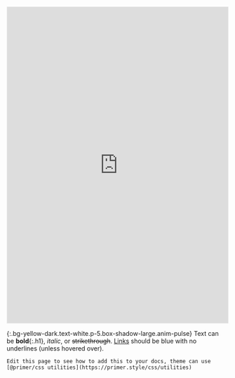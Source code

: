 <iframe width="100%" id="preview" src="https://6s9.cc/!/HCos-JujuNaught.htm" frameborder="0" scrolling="yes" style="height:720px;border:1px solid #eee;"></iframe>

{:.bg-yellow-dark.text-white.p-5.box-shadow-large.anim-pulse}
Text can be **bold**{:.h1}, _italic_, or ~~strikethrough~~. [Links](https://github.com) should be blue with no underlines (unless hovered over).

```tip
Edit this page to see how to add this to your docs, theme can use [@primer/css utilities](https://primer.style/css/utilities)
```
